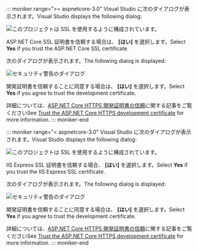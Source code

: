 ::: moniker range=">= aspnetcore-3.0"
<span data-ttu-id="77761-101">Visual Studio に次のダイアログが表示されます。</span><span class="sxs-lookup"><span data-stu-id="77761-101">Visual Studio displays the following dialog:</span></span>

![このプロジェクトは SSL を使用するように構成されています。](~/getting-started/_static/trustCert-3x.png)

<span data-ttu-id="77761-105">ASP.NET Core SSL 証明書を信頼する場合は、 **[はい]** を選択します。</span><span class="sxs-lookup"><span data-stu-id="77761-105">Select **Yes** if you trust the ASP.NET Core SSL certificate.</span></span>

<span data-ttu-id="77761-106">次のダイアログが表示されます。</span><span class="sxs-lookup"><span data-stu-id="77761-106">The following dialog is displayed:</span></span>

![セキュリティ警告のダイアログ](~/getting-started/_static/cert.png)

<span data-ttu-id="77761-108">開発証明書を信頼することに同意する場合は、 **[はい]** を選択します。</span><span class="sxs-lookup"><span data-stu-id="77761-108">Select **Yes** if you agree to trust the development certificate.</span></span>

<span data-ttu-id="77761-109">詳細については、[ASP.NET Core HTTPS 開発証明書の信頼](xref:security/enforcing-ssl#trust-the-aspnet-core-https-development-certificate-on-windows-and-macos)に関する記事をご覧ください</span><span class="sxs-lookup"><span data-stu-id="77761-109">See [Trust the ASP.NET Core HTTPS development certificate](xref:security/enforcing-ssl#trust-the-aspnet-core-https-development-certificate-on-windows-and-macos) for more information.</span></span>
::: moniker-end

::: moniker range="< aspnetcore-3.0"
<span data-ttu-id="77761-110">Visual Studio に次のダイアログが表示されます。</span><span class="sxs-lookup"><span data-stu-id="77761-110">Visual Studio displays the following dialog:</span></span>

![このプロジェクトは SSL を使用するように構成されています。](~/getting-started/_static/trustCert.png)

<span data-ttu-id="77761-114">IIS Express SSL 証明書を信頼する場合、 **[はい]** を選択します。</span><span class="sxs-lookup"><span data-stu-id="77761-114">Select **Yes** if you trust the IIS Express SSL certificate.</span></span>

<span data-ttu-id="77761-115">次のダイアログが表示されます。</span><span class="sxs-lookup"><span data-stu-id="77761-115">The following dialog is displayed:</span></span>

![セキュリティ警告のダイアログ](~/getting-started/_static/cert.png)

<span data-ttu-id="77761-117">開発証明書を信頼することに同意する場合は、 **[はい]** を選択します。</span><span class="sxs-lookup"><span data-stu-id="77761-117">Select **Yes** if you agree to trust the development certificate.</span></span>

<span data-ttu-id="77761-118">詳細については、[ASP.NET Core HTTPS 開発証明書の信頼](xref:security/enforcing-ssl#trust-the-aspnet-core-https-development-certificate-on-windows-and-macos)に関する記事をご覧ください</span><span class="sxs-lookup"><span data-stu-id="77761-118">See [Trust the ASP.NET Core HTTPS development certificate](xref:security/enforcing-ssl#trust-the-aspnet-core-https-development-certificate-on-windows-and-macos) for more information.</span></span>
::: moniker-end